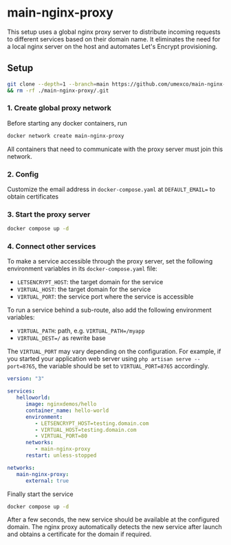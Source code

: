 # main-nginx-proxy
This setup uses a global nginx proxy server to distribute incoming requests to different services based on their domain name. 
It eliminates the need for a local nginx server on the host and automates Let's Encrypt provisioning.

## Setup
```sh
git clone --depth=1 --branch=main https://github.com/umexco/main-nginx-proxy.git \
&& rm -rf ./main-nginx-proxy/.git
```

### 1. Create global proxy network
Before starting any docker containers, run 
```sh
docker network create main-nginx-proxy
```

All containers that need to communicate with the proxy server must join this network.


### 2. Config
Customize the email address in `docker-compose.yaml` at `DEFAULT_EMAIL=` to obtain certificates

### 3. Start the proxy server
```sh
docker compose up -d
```


### 4. Connect other services
To make a service accessible through the proxy server, 
set the following environment variables in its `docker-compose.yaml` file:

- `LETSENCRYPT_HOST`: the target domain for the service
- `VIRTUAL_HOST`: the target domain for the service
- `VIRTUAL_PORT`: the service port where the service is accessible

To run a service behind a sub-route, also add the following environment variables:
- `VIRTUAL_PATH`: path, e.g. `VIRTUAL_PATH=/myapp`
- `VIRTUAL_DEST=/` as rewrite base

The `VIRTUAL_PORT` may vary depending on the configuration. 
For example, if you started your application web server using `php artisan serve --port=8765`, the variable should be set to `VIRTUAL_PORT=8765` accordingly.

```yaml
version: "3"

services:
   helloworld:
      image: nginxdemos/hello
      container_name: hello-world
      environment:
         - LETSENCRYPT_HOST=testing.domain.com
         - VIRTUAL_HOST=testing.domain.com
         - VIRTUAL_PORT=80
      networks:
         - main-nginx-proxy
      restart: unless-stopped

networks:
   main-nginx-proxy:
      external: true
```

Finally start the service
```sh
docker compose up -d
```

After a few seconds, the new service should be available at the configured domain. The nginx proxy automatically detects the new service after launch and
obtains a certificate for the domain if required.
